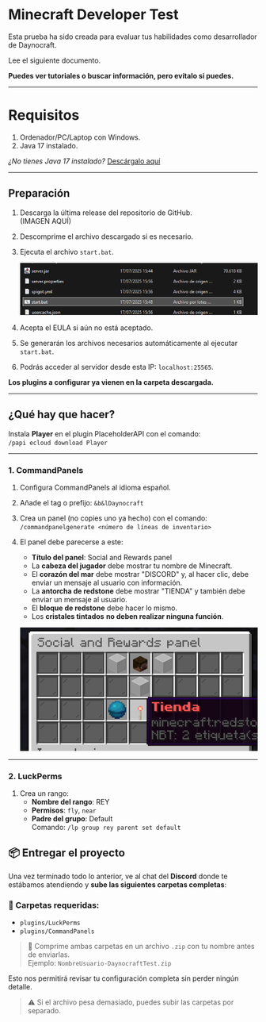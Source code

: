 # Minecraft Developer Test

Esta prueba ha sido creada para evaluar tus habilidades como desarrollador de Daynocraft.

Lee el siguiente documento.

**Puedes ver tutoriales o buscar información, pero evítalo si puedes.**

---

# Requisitos

1. Ordenador/PC/Laptop con Windows.
2. Java 17 instalado.

_¿No tienes Java 17 instalado?_ [Descárgalo aquí](https://www.oracle.com/java/technologies/javase/jdk17-archive-downloads.html)

---

## Preparación

1. Descarga la última release del repositorio de GitHub.  
   (IMAGEN AQUÍ)

2. Descomprime el archivo descargado si es necesario.

3. Ejecuta el archivo `start.bat`.

   ![Imagen start.bat](https://raw.githubusercontent.com/Planeta110/Mincraft-Developer-Test/main/imgs/startbat.png)

4. Acepta el EULA si aún no está aceptado.

5. Se generarán los archivos necesarios automáticamente al ejecutar `start.bat`.

6. Podrás acceder al servidor desde esta IP: `localhost:25565`.

**Los plugins a configurar ya vienen en la carpeta descargada.**

---

## ¿Qué hay que hacer?

Instala **Player** en el plugin PlaceholderAPI con el comando:  
`/papi ecloud download Player`

---

### 1. CommandPanels

1. Configura CommandPanels al idioma español.
2. Añade el tag o prefijo: `&b&lDaynocraft`
3. Crea un panel (no copies uno ya hecho) con el comando:  
   `/commandpanelgenerate <número de líneas de inventario>`
4. El panel debe parecerse a este:

   - **Título del panel**: Social and Rewards panel
   - La **cabeza del jugador** debe mostrar tu nombre de Minecraft.
   - El **corazón del mar** debe mostrar "DISCORD" y, al hacer clic, debe enviar un mensaje al usuario con información.
   - La **antorcha de redstone** debe mostrar "TIENDA" y también debe enviar un mensaje al usuario.
   - El **bloque de redstone** debe hacer lo mismo.
   - Los **cristales tintados** **no deben realizar ninguna función**.

   ![Imagen social](https://raw.githubusercontent.com/Planeta110/Mincraft-Developer-Test/main/imgs/social.png)

---

### 2. LuckPerms

1. Crea un rango:
   - **Nombre del rango**: REY
   - **Permisos**: `fly`, `near`
   - **Padre del grupo**: Default  
     Comando: `/lp group rey parent set default`

## 📦 Entregar el proyecto

Una vez terminado todo lo anterior, ve al chat del **Discord** donde te estábamos atendiendo y **sube las siguientes carpetas completas**:

### 🔧 Carpetas requeridas:

- `plugins/LuckPerms`
- `plugins/CommandPanels`

> 📁 Comprime ambas carpetas en un archivo `.zip` con tu nombre antes de enviarlas.  
> Ejemplo: `NombreUsuario-DaynocraftTest.zip`

Esto nos permitirá revisar tu configuración completa sin perder ningún detalle.

> ⚠️ Si el archivo pesa demasiado, puedes subir las carpetas por separado.
